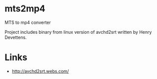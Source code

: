 mts2mp4
=======

MTS to mp4 converter

Project includes binary from linux version of avchd2srt written by Henry Devettens.

Links
==
- http://avchd2srt.webs.com/
